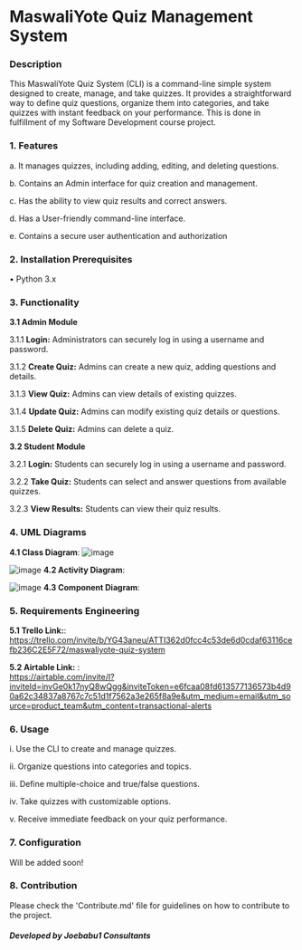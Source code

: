 # **MaswaliYote Quiz Management System**

### Description

This MaswaliYote Quiz System (CLI) is a command-line simple system designed to create, manage, and take quizzes. It provides a straightforward way to define quiz questions, organize them into categories, and take quizzes with instant feedback on your performance. This is done in fulfillment of my Software Development course project.

### 1. Features

a. It manages quizzes, including adding, editing, and deleting questions.

b. Contains an Admin interface for quiz creation and management.

c. Has the ability to view quiz results and correct answers.

d. Has a User-friendly command-line interface.

e. Contains a secure user authentication and authorization

### 2. Installation Prerequisites

• Python 3.x

### 3. Functionality

**3.1 Admin Module**

3.1.1 **Login:** Administrators can securely log in using a username and password.
     
3.1.2 **Create Quiz:** Admins can create a new quiz, adding questions and details.
     
3.1.3 **View Quiz:** Admins can view details of existing quizzes.
     
3.1.4 **Update Quiz:** Admins can modify existing quiz details or questions.
     
3.1.5 **Delete Quiz:** Admins can delete a quiz.

**3.2 Student Module**

3.2.1 **Login:** Students can securely log in using a username and password.
     
3.2.2 **Take Quiz:** Students can select and answer questions from available quizzes.
     
3.2.3 **View Results:** Students can view their quiz results.

### 4. UML Diagrams

**4.1 Class Diagram**:      ![image](https://github.com/Joebabu1/Maswali/assets/143649670/334aba21-a5c9-4684-8398-a613a46e2ec1)


 ![image](https://github.com/Joebabu1/Maswali/assets/143649670/905ace15-94f7-4c2d-b424-43104d52f7cb)
**4.2 Activity Diagram**:    



![image](https://github.com/Joebabu1/Maswali/assets/143649670/a4f38899-b326-4edb-b968-b5692b23cfce) 
**4.3 Component Diagram**:


### 5. Requirements Engineering

**5.1 Trello Link:**:    https://trello.com/invite/b/YG43aneu/ATTI362d0fcc4c53de6d0cdaf63116cefb236C2E5F72/maswaliyote-quiz-system
   
**5.2 Airtable Link:** :         
[https://airtable.com/invite/l?inviteId=invGe0k17nyQ8wQgg&inviteToken=e6fcaa08fd613577136573b4d90a62c34837a8767c7c51d1f7562a3e265f8a9e&utm_medium=email&utm_source=product_team&utm_content=transactional-alerts
](https://airtable.com/invite/l?inviteId=invGe0k17nyQ8wQgg&inviteToken=e6fcaa08fd613577136573b4d90a62c34837a8767c7c51d1f7562a3e265f8a9e&utm_medium=email&utm_source=product_team&utm_content=transactional-alerts)   
### 6. Usage

i. Use the CLI to create and manage quizzes.

ii. Organize questions into categories and topics.

iii. Define multiple-choice and true/false questions.

iv. Take quizzes with customizable options.

v. Receive immediate feedback on your quiz performance.

### 7. Configuration

Will be added soon!

### 8. Contribution

Please check the 'Contribute.md' file for guidelines on how to contribute to the project.

  ##### Developed by Joebabu1 Consultants
